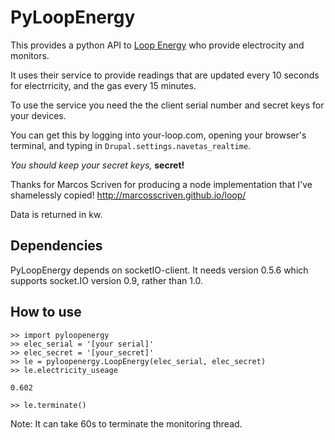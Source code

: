 PyLoopEnergy
======

This provides a python API to [Loop Energy](https://www.your-loop.com) who provide electrocity and monitors.

It uses their service to provide readings that are updated every 10 seconds for electrricity, and the gas every 15 minutes.

To use the service you need the the client serial number and secret keys for your devices.

You can get this by logging into your-loop.com, opening your browser's terminal, and typing in ```Drupal.settings.navetas_realtime```.

*You should keep your secret keys,* **secret!**

Thanks for Marcos Scriven for producing a node implementation that I've shamelessly copied! http://marcosscriven.github.io/loop/

Data is returned in kw.

Dependencies
------------
PyLoopEnergy depends on socketIO-client. It needs version 0.5.6 which supports socket.IO version 0.9, rather than 1.0.


How to use
----------

    >> import pyloopenergy
    >> elec_serial = '[your serial]'
    >> elec_secret = '[your_secret]'
    >> le = pyloopenergy.LoopEnergy(elec_serial, elec_secret)
    >> le.electricity_useage

    0.602

    >> le.terminate()

Note: It can take 60s to terminate the monitoring thread.
